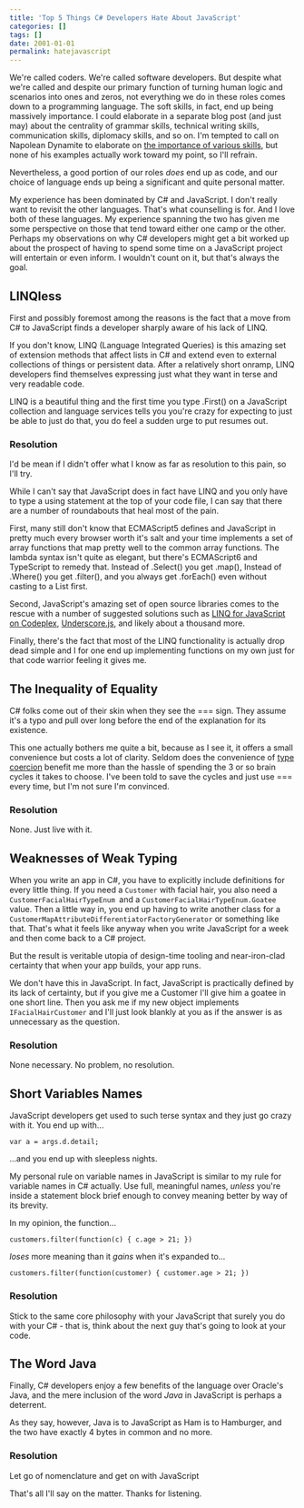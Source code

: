 ```yaml
---
title: 'Top 5 Things C# Developers Hate About JavaScript'
categories: []
tags: []
date: 2001-01-01
permalink: hatejavascript
---
```


We're called coders. We're called software developers. But despite what we're called and despite our primary function of turning human logic and scenarios into ones and zeros, not everything we do in these roles comes down to a programming language. The soft skills, in fact, end up being massively importance. I could elaborate in a separate blog post (and just may) about the centrality of grammar skills, technical writing skills, communication skills, diplomacy skills, and so on. I'm tempted to call on Napolean Dynamite to elaborate on [the importance of various skills](http://www.youtube.com/watch?v=XsiiIa6bs9I), but none of his examples actually work toward my point, so I'll refrain.
<!-- xmore -->

Nevertheless, a good portion of our roles _does_ end up as code, and our choice of language ends up being a significant and quite personal matter.

My experience has been dominated by C# and JavaScript. I don't really want to revisit the other languages. That's what counselling is for. And I love both of these languages. My experience spanning the two has given me some perspective on those that tend toward either one camp or the other. Perhaps my observations on why C# developers might get a bit worked up about the prospect of having to spend some time on a JavaScript project will entertain or even inform. I wouldn't count on it, but that's always the goal.

## LINQless

First and possibly foremost among the reasons is the fact that a move from C# to JavaScript finds a developer sharply aware of his lack of LINQ.

If you don't know, LINQ (Language Integrated Queries) is this amazing set of extension methods that affect lists in C# and extend even to external collections of things or persistent data. After a relatively short onramp, LINQ developers find themselves expressing just what they want in terse and very readable code.

LINQ is a beautiful thing and the first time you type .First() on a JavaScript collection and language services tells you you're crazy for expecting to just be able to just do that, you do feel a sudden urge to put resumes out.

### Resolution

I'd be mean if I didn't offer what I know as far as resolution to this pain, so I'll try.

While I can't say that JavaScript does in fact have LINQ and you only have to type a using statement at the top of your code file, I can say that there are a number of roundabouts that heal most of the pain.

First, many still don't know that ECMAScript5 defines and JavaScript in pretty much every browser worth it's salt and your time implements a set of array functions that map pretty well to the common array functions. The lambda syntax isn't quite as elegant, but there's ECMAScript6 and TypeScript to remedy that. Instead of .Select() you get .map(), Instead of .Where() you get .filter(), and you always get .forEach() even without casting to a List first.

Second, JavaScript's amazing set of open source libraries comes to the rescue with a number of suggested solutions such as [LINQ for JavaScript on Codeplex](http://linqjs.codeplex.com/), [Underscore.js](http://underscorejs.org/), and likely about a thousand more.

Finally, there's the fact that most of the LINQ functionality is actually drop dead simple and I for one end up implementing functions on my own just for that code warrior feeling it gives me.

## The Inequality of Equality

C# folks come out of their skin when they see the === sign. They assume it's a typo and pull over long before the end of the explanation for its existence.

This one actually bothers me quite a bit, because as I see it, it offers a small convenience but costs a lot of clarity. Seldom does the convenience of [type coercion](http://javascriptweblog.wordpress.com/2011/02/07/truth-equality-and-javascript/) benefit me more than the hassle of spending the 3 or so brain cycles it takes to choose. I've been told to save the cycles and just use === every time, but I'm not sure I'm convinced.

### Resolution

None. Just live with it.

## Weaknesses of Weak Typing

When you write an app in C#, you have to explicitly include definitions for every little thing. If you need a `Customer` with facial hair, you also need a `CustomerFacialHairTypeEnum `and a `CustomerFacialHairTypeEnum.Goatee `value. Then a little way in, you end up having to write another class for a `CustomerMapAttributeDifferentiatorFactoryGenerator` or something like that. That's what it feels like anyway when you write JavaScript for a week and then come back to a C# project.

But the result is veritable utopia of design-time tooling and near-iron-clad certainty that when your app builds, your app runs.

We don't have this in JavaScript. In fact, JavaScript is practically defined by its lack of certainty, but if you give me a Customer I'll give him a goatee in one short line. Then you ask me if my new object implements `IFacialHairCustomer` and I'll just look blankly at you as if the answer is as unnecessary as the question.

### Resolution

None necessary. No problem, no resolution.

## Short Variables Names

JavaScript developers get used to such terse syntax and they just go crazy with it. You end up with...

`var a = args.d.detail;`

...and you end up with sleepless nights.

My personal rule on variable names in JavaScript is similar to my rule for variable names in C# actually. Use full, meaningful names, _unless_ you're inside a statement block brief enough to convey meaning better by way of its brevity.

In my opinion, the function...

`customers.filter(function(c) { c.age > 21; })`

_loses_ more meaning than it _gains_ when it's expanded to...

`customers.filter(function(customer) { customer.age > 21; })`

### Resolution

Stick to the same core philosophy with your JavaScript that surely you do with your C# - that is, think about the next guy that's going to look at your code.

## The Word Java

Finally, C# developers enjoy a few benefits of the language over Oracle's Java, and the mere inclusion of the word _Java_ in JavaScript is perhaps a deterrent.

As they say, however, Java is to JavaScript as Ham is to Hamburger, and the two have exactly 4 bytes in common and no more.

### Resolution

Let go of nomenclature and get on with JavaScript

That's all I'll say on the matter. Thanks for listening.